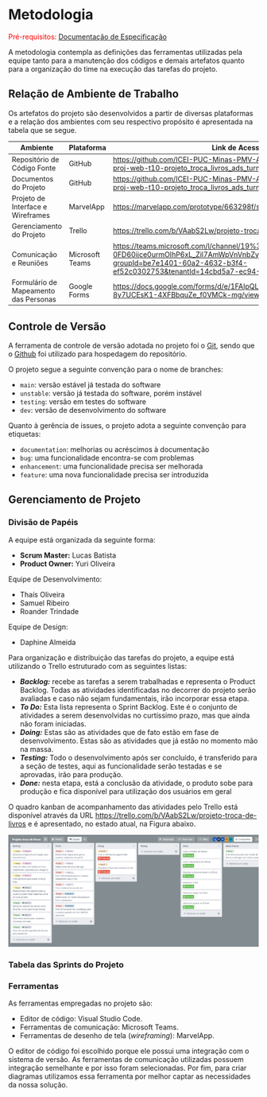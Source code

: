 
# Metodologia

<span style="color:red">Pré-requisitos: <a href="02-Especificação do Projeto.md"> Documentação de Especificação</a></span>

A metodologia contempla as definições das ferramentas utilizadas pela equipe tanto para a manutenção dos códigos e demais artefatos quanto para a organização do time na execução das tarefas do projeto. 

## Relação de Ambiente de Trabalho

Os artefatos do projeto são desenvolvidos a partir de diversas plataformas e a relação dos ambientes com seu respectivo propósito é apresentada na tabela que se segue. 

|Ambiente|Plataforma|Link de Acesso|
|--------|----------|--------------|
|Repositório de Código Fonte|GitHub|https://github.com/ICEI-PUC-Minas-PMV-ADS/pmv-ads-2022-2-e1-proj-web-t10-projeto_troca_livros_ads_turma_10|
|Documentos do Projeto|GitHub|https://github.com/ICEI-PUC-Minas-PMV-ADS/pmv-ads-2022-2-e1-proj-web-t10-projeto_troca_livros_ads_turma_10|
|Projeto de Interface e Wireframes|MarvelApp|https://marvelapp.com/prototype/663298f/screen/89003175/handoff|
|Gerenciamento do Projeto|Trello|https://trello.com/b/VAabS2Lw/projeto-troca-de-livros|
|Comunicação e Reuniões|Microsoft Teams|https://teams.microsoft.com/l/channel/19%3a8g-0FD60ijce0urmOIhP6xL_Zil7AmWpVnVnbZyxMzg1%40thread.tacv2/Geral?groupId=be7e1401-60a2-4632-b3f4-ef52c0302753&tenantId=14cbd5a7-ec94-46ba-b314-cc0fc972a161|
|Formulário de Mapeamento das Personas|Google Forms|https://docs.google.com/forms/d/e/1FAIpQLSe4pFSdFbmRw_rX4HHp-8y7UCEsK1-4XFBbquZe_f0VMCk-mg/viewform?pli=1|

## Controle de Versão

A ferramenta de controle de versão adotada no projeto foi o
[Git](https://git-scm.com/), sendo que o [Github](https://github.com)
foi utilizado para hospedagem do repositório.

O projeto segue a seguinte convenção para o nome de branches:

- `main`: versão estável já testada do software
- `unstable`: versão já testada do software, porém instável
- `testing`: versão em testes do software
- `dev`: versão de desenvolvimento do software

Quanto à gerência de issues, o projeto adota a seguinte convenção para
etiquetas:

- `documentation`: melhorias ou acréscimos à documentação
- `bug`: uma funcionalidade encontra-se com problemas
- `enhancement`: uma funcionalidade precisa ser melhorada
- `feature`: uma nova funcionalidade precisa ser introduzida

## Gerenciamento de Projeto

### Divisão de Papéis

A equipe está organizada da seguinte forma: 

  * **Scrum Master:** Lucas Batista 
  * **Product Owner:** Yuri Oliveira 

Equipe de Desenvolvimento: 

  * Thaís Oliveira 
  * Samuel Ribeiro 
  * Roander Trindade 
  
Equipe de Design: 

  * Daphine Almeida 

Para organização e distribuição das tarefas do projeto, a equipe está utilizando o Trello  estruturado com as seguintes listas:  
  * ***Backlog:*** recebe as tarefas a serem trabalhadas e representa o Product Backlog. Todas as atividades identificadas no decorrer do projeto serão avaliadas e caso não sejam fundamentais, irão incorporar essa etapa. 
  * ***To Do:*** Esta lista representa o Sprint Backlog. Este é o conjunto de atividades a serem desenvolvidas no curtíssimo prazo, mas que ainda não foram iniciadas. 
  * ***Doing:*** Estas são as atividades que de fato estão em fase de desenvolvimento. Estas são as atividades que já estão no momento mão na massa. 
  * ***Testing:*** Todo o desenvolvimento após ser concluído, é transferido para a seção de testes, aqui as funcionalidade serão testadas e se aprovadas, irão para produção. 
  * ***Done:*** nesta etapa, está a conclusão da atividade, o produto sobe para produção e fica disponível para utilização dos usuários em geral 

O quadro kanban de acompanhamento das atividades pelo Trello está disponível através da URL https://trello.com/b/VAabS2Lw/projeto-troca-de-livros e é apresentado, no estado atual, na Figura abaixo.  

![Diagrama de Componentes](img/Trello.jpeg)

### Tabela das Sprints do Projeto


### Ferramentas

As ferramentas empregadas no projeto são:

- Editor de código: Visual Studio Code.
- Ferramentas de comunicação: Microsoft Teams.
- Ferramentas de desenho de tela (_wireframing_): MarvelApp.

O editor de código foi escolhido porque ele possui uma integração com o
sistema de versão. As ferramentas de comunicação utilizadas possuem
integração semelhante e por isso foram selecionadas. Por fim, para criar
diagramas utilizamos essa ferramenta por melhor captar as
necessidades da nossa solução.

